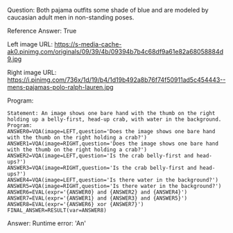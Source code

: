 Question: Both pajama outfits some shade of blue and are modeled by caucasian adult men in non-standing poses.

Reference Answer: True

Left image URL: https://s-media-cache-ak0.pinimg.com/originals/09/39/4b/09394b7b4c68df9a61e82a68058884d9.jpg

Right image URL: https://i.pinimg.com/736x/1d/19/b4/1d19b492a8b76f74f50911ad5c454443--mens-pajamas-polo-ralph-lauren.jpg

Program:

```
Statement: An image shows one bare hand with the thumb on the right holding up a belly-first, head-up crab, with water in the background.
Program:
ANSWER0=VQA(image=LEFT,question='Does the image shows one bare hand with the thumb on the right holding a crab?')
ANSWER1=VQA(image=RIGHT,question='Does the image shows one bare hand with the thumb on the right holding a crab?')
ANSWER2=VQA(image=LEFT,question='Is the crab belly-first and head-ups?')
ANSWER3=VQA(image=RIGHT,question='Is the crab belly-first and head-ups?')
ANSWER4=VQA(image=LEFT,question='Is there water in the background?')
ANSWER5=VQA(image=RIGHT,question='Is there water in the background?')
ANSWER6=EVAL(expr='{ANSWER0} and {ANSWER2} and {ANSWER4}')
ANSWER7=EVAL(expr='{ANSWER1} and {ANSWER3} and {ANSWER5}')
ANSWER8=EVAL(expr='{ANSWER6} xor {ANSWER7}')
FINAL_ANSWER=RESULT(var=ANSWER8)
```
Answer: Runtime error: 'An'

